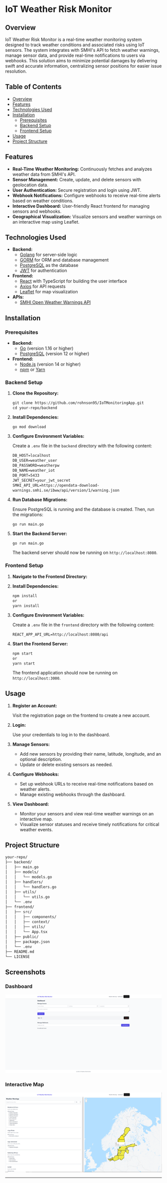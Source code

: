 # IoT Weather Risk Monitor

## Overview

IoT Weather Risk Monitor is a real-time weather monitoring system designed to track weather conditions and associated risks using IoT sensors. The system integrates with SMHI's API to fetch weather warnings, manage sensor data, and provide real-time notifications to users via webhooks. This solution aims to minimize potential damages by delivering swift and accurate information, centralizing sensor positions for easier issue resolution.

## Table of Contents

- [Overview](#overview)
- [Features](#features)
- [Technologies Used](#technologies-used)
- [Installation](#installation)
  - [Prerequisites](#prerequisites)
  - [Backend Setup](#backend-setup)
  - [Frontend Setup](#frontend-setup)
- [Usage](#usage)
- [Project Structure](#project-structure)

## Features

- **Real-Time Weather Monitoring:** Continuously fetches and analyzes weather data from SMHI's API.
- **Sensor Management:** Create, update, and delete sensors with geolocation data.
- **User Authentication:** Secure registration and login using JWT.
- **Webhook Notifications:** Configure webhooks to receive real-time alerts based on weather conditions.
- **Interactive Dashboard:** User-friendly React frontend for managing sensors and webhooks.
- **Geographical Visualization:** Visualize sensors and weather warnings on an interactive map using Leaflet.

## Technologies Used

- **Backend:**
  - [Golang](https://golang.org/) for server-side logic
  - [GORM](https://gorm.io/) for ORM and database management
  - [PostgreSQL](https://www.postgresql.org/) as the database
  - [JWT](https://jwt.io/) for authentication
- **Frontend:**
  - [React](https://reactjs.org/) with TypeScript for building the user interface
  - [Axios](https://axios-http.com/) for API requests
  - [Leaflet](https://leafletjs.com/) for map visualization
- **APIs:**
  - [SMHI Open Weather Warnings API](https://opendata.smhi.se/apidocs/)

## Installation

### Prerequisites

- **Backend:**
  - [Go](https://golang.org/doc/install) (version 1.16 or higher)
  - [PostgreSQL](https://www.postgresql.org/download/) (version 12 or higher)
- **Frontend:**
  - [Node.js](https://nodejs.org/en/download/) (version 14 or higher)
  - [npm](https://www.npmjs.com/get-npm) or [Yarn](https://yarnpkg.com/getting-started/install)

### Backend Setup

1. **Clone the Repository:**

       git clone https://github.com/rohnson95/IoTMonitoringApp.git  
       cd your-repo/backend

2. **Install Dependencies:**

       go mod download

3. **Configure Environment Variables:**

   Create a `.env` file in the `backend` directory with the following content:

       DB_HOST=localhost  
       DB_USER=weather_user  
       DB_PASSWORD=weatherpw  
       DB_NAME=weather_iot  
       DB_PORT=5433  
       JWT_SECRET=your_jwt_secret  
       SMHI_API_URL=https://opendata-download-warnings.smhi.se/ibww/api/version/1/warning.json

4. **Run Database Migrations:**

   Ensure PostgreSQL is running and the database is created. Then, run the migrations:

       go run main.go

5. **Start the Backend Server:**

       go run main.go

   The backend server should now be running on `http://localhost:8080`.

### Frontend Setup

1. **Navigate to the Frontend Directory:**
2. **Install Dependencies:**

       npm install  
       or  
       yarn install

3. **Configure Environment Variables:**

   Create a `.env` file in the `frontend` directory with the following content:

       REACT_APP_API_URL=http://localhost:8080/api

4. **Start the Frontend Server:**

       npm start  
       or  
       yarn start

   The frontend application should now be running on `http://localhost:3000`.

## Usage

1. **Register an Account:**

   Visit the registration page on the frontend to create a new account.

2. **Login:**

   Use your credentials to log in to the dashboard.

3. **Manage Sensors:**

   - Add new sensors by providing their name, latitude, longitude, and an optional description.
   - Update or delete existing sensors as needed.

4. **Configure Webhooks:**

   - Set up webhook URLs to receive real-time notifications based on weather alerts.
   - Manage existing webhooks through the dashboard.

5. **View Dashboard:**

   - Monitor your sensors and view real-time weather warnings on an interactive map.
   - Visualize sensor statuses and receive timely notifications for critical weather events.

## Project Structure

    your-repo/  
    ├── backend/  
    │   ├── main.go  
    │   ├── models/  
    │   │   └── models.go  
    │   ├── handlers/  
    │   │   └── handlers.go  
    │   ├── utils/  
    │   │   └── utils.go  
    │   └── .env  
    ├── frontend/  
    │   ├── src/  
    │   │   ├── components/  
    │   │   ├── context/  
    │   │   ├── utils/  
    │   │   └── App.tsx  
    │   ├── public/  
    │   ├── package.json  
    │   └── .env  
    ├── README.md  
    └── LICENSE


## Screenshots

### Dashboard

![Dashboard Screenshot](./src/screenshots/dashboard.png)

### Interactive Map

![Interactive Map Screenshot](./src/screenshots/map.png)


---
